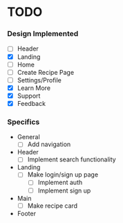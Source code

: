 # TODO

### Design Implemented

- [ ] Header
- [x] Landing
- [ ] Home
- [ ] Create Recipe Page
- [ ] Settings/Profile
- [x] Learn More
- [x] Support
- [x] Feedback

### Specifics

- General
  - [ ] Add navigation
- Header
  - [ ] Implement search functionality
- Landing
  - [ ] Make login/sign up page
    - [ ] Implement auth
    - [ ] Implement sign up
- Main
  - [ ] Make recipe card
- Footer
